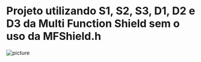# Projeto utilizando S1, S2, S3, D1, D2 e D3 da Multi Function Shield sem o uso da MFShield.h

![picture](https://s-media-cache-ak0.pinimg.com/originals/f7/1d/6a/f71d6a26fb99f469412439486c58a147.jpg)


